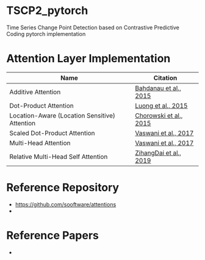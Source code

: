 # TSCP2_pytorch
Time Series Change Point Detection based on Contrastive Predictive Coding pytorch implementation



# Attention Layer Implementation
|Name|Citation|  
|---|---|  
|Additive Attention|[Bahdanau et al., 2015](https://arxiv.org/pdf/1409.0473.pdf)|  
|Dot-Product Attention|[Luong et al., 2015](https://arxiv.org/pdf/1508.04025.pdf)|  
|Location-Aware (Location Sensitive) Attention|[Chorowski et al., 2015](http://papers.nips.cc/paper/5847-attention-based-models-for-speech-recognition.pdf)|    
|Scaled Dot-Product Attention|[Vaswani et al., 2017](https://arxiv.org/abs/1706.03762)|  
|Multi-Head Attention|[Vaswani et al., 2017](https://arxiv.org/abs/1706.03762)|
|Relative Multi-Head Self Attention|[ZihangDai et al., 2019](https://arxiv.org/abs/1901.02860)|  

# Reference Repository
* https://github.com/sooftware/attentions
* 

# Reference Papers
* 